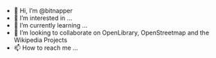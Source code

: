 - 👋 Hi, I’m @bitnapper
- 👀 I’m interested in ...
- 🌱 I’m currently learning ...
- 💞️ I’m looking to collaborate on OpenLibrary, OpenStreetmap and the Wikipedia Projects
- 📫 How to reach me ...

<!---
bitnapper/bitnapper is a ✨ special ✨ repository because its `README.md` (this file) appears on your GitHub profile.
You can click the Preview link to take a look at your changes.
--->
